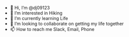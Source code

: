 - 👋 Hi, I’m @dj09123
- 👀 I’m interested in Hiking
- 🌱 I’m currently learning Life
- 💞️ I’m looking to collaborate on getting my life together
- 📫 How to reach me Slack, Email, Phone

<!---
dj09123/dj09123 is a ✨ special ✨ repository because its `README.md` (this file) appears on your GitHub profile.
You can click the Preview link to take a look at your changes.
--->
